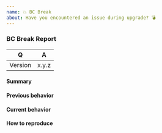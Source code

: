 ```yaml
---
name: 💥 BC Break
about: Have you encountered an issue during upgrade? 💣
---
```


<!--
Before reporting a BC break, please consult the CHANGELOG to make sure it's not an expected change: https://github.com/laminas/laminas-dependency-plugin/blob/master/CHANGELOG.md
-->

### BC Break Report

<!-- Fill in the relevant information below to help triage your issue. -->

|    Q        |   A
|------------ | ------
| Version     | x.y.z

#### Summary

<!-- Provide a summary describing the problem you are experiencing. -->

#### Previous behavior

<!-- What was the previous (working) behavior? -->

#### Current behavior

<!-- What is the current (broken) behavior? -->

#### How to reproduce

<!--
Provide steps to reproduce the BC break.
Adding a failing unit test would help us a lot - you can submit it in a Pull Request separately, referencing this bug report.
-->
